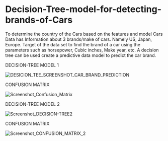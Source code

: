 # Decision-Tree-model-for-detecting-brands-of-Cars
To determine the country of the Cars based on the features and model
Cars Data has Information about 3 brands/make of cars. Namely US, Japan, Europe. Target of the data set to find the brand of a car using the parameters such as horsepower, Cubic inches, Make year, etc.
A decision tree can be used create a predictive data model to predict the car brand.


DECISION-TREE MODEL 1



![DESICION_TEE_SCREENSHOT_CAR_BRAND_PREDICTION](https://user-images.githubusercontent.com/35908804/190478490-4b7dc1d5-fac3-4f69-9e40-61797e57e5b4.jpg)



CONFUSION MATRIX



![Screenshot_Confusion_Matrix](https://user-images.githubusercontent.com/35908804/190480833-6af26e20-c6ca-481e-87a8-08c7f5e10521.jpg)





DECISION-TREE MODEL 2




![Screenshot_DECISION-TREE2](https://user-images.githubusercontent.com/35908804/190481957-4f0177b6-676a-4df4-858f-236437c18763.jpg)






CONFUSION MATRIX






![Screenshot_CONFUSION_MATRIX_2](https://user-images.githubusercontent.com/35908804/190482858-042ec993-fe23-42f8-836d-523184b83a08.jpg)
